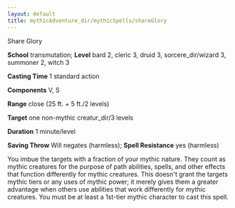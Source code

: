 ```yaml
---
layout: default
title: mythicAdventure_dir/mythicSpells/shareGlory
---
```

Share Glory

**School** transmutation; **Level** bard 2, cleric 3, druid 3, sorcere_dir/wizard 3, summoner 2, witch 3

**Casting Time** 1 standard action

**Components** V, S

**Range** close (25 ft. + 5 ft./2 levels)

**Target** one non-mythic creatur_dir/3 levels

**Duration** 1 minute/level

**Saving Throw** Will negates (harmless); **Spell Resistance** yes (harmless)

You imbue the targets with a fraction of your mythic nature. They count as mythic creatures for the purpose of path abilities, spells, and other effects that function differently for mythic creatures. This doesn't grant the targets mythic tiers or any uses of mythic power; it merely gives them a greater advantage when others use abilities that work differently for mythic creatures. You must be at least a 1st-tier mythic character to cast this spell.

